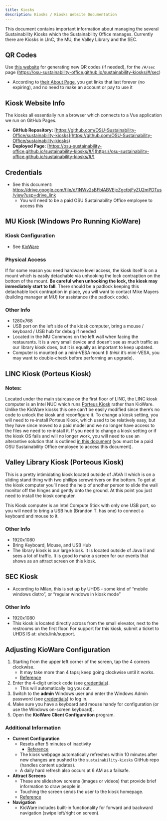 ```yaml
---
title: Kiosks
description: Kiosks / Kiosks Website Documentation
---
```


This document contains important information about managing the several Sustainability Kiosks which the Sustainability Office manages. Currently there are Kiosks in LInC, the MU, the Valley Library and the SEC.

## QR Codes

Use [this website](https://www.qrcode-monkey.com) for generating new QR codes (if needed), for the `/#/sec` page (https://osu-sustainability-office.github.io/sustainability-kiosks/#/sec)

- According to [their About Page](https://www.qrcode-monkey.com/#about), you get links that last forever (no expiring), and no need to make an account or pay to use it

## Kiosk Website Info

The kiosks all essentially run a browser which connects to a Vue application we run on GitHub Pages.

- **GitHub Repository:** [https://github.com/OSU-Sustainability-Office/sustainability-kiosks](https://github.com/OSU-Sustainability-Office/sustainability-kiosks)
- **Deployed Page:** [https://osu-sustainability-office.github.io/sustainability-kiosks/#/](https://osu-sustainability-office.github.io/sustainability-kiosks/#/)

## Credentials

- See this document: https://drive.google.com/file/d/1NWv2sBFblABVEjcZgctbjFyZU2mPDTus/view?usp=drive_link
  - You will need to be a paid OSU Sustainability Office employee to access this

## MU Kiosk (Windows Pro Running KioWare)

### Kiosk Configuration

- See [KioWare](#kioware)

### Physical Access

If for some reason you need hardware level access, the kiosk itself is on a mount which is easily detachable via unhooking the lock contraption on the bottom of the mount. **Be careful when unhooking the lock, the kiosk may immediately start to fall**. There should be a padlock keeping this detachable lock contraption in place, you will want to contact Mike Mayers (building manager at MU) for assistance (the padlock code).

### Other Info

- 1280x768
- USB port on the left side of the kiosk computer, bring a mouse / keyboard / USB hub for debug if needed
- Located in the MU Commons on the left wall when facing the restaurants. It is a very small device and doesn’t see as much traffic as our library kiosk does, but it is equally as important to keep updated.
- Computer is mounted on a mini-VESA mount (I _think_ it’s mini-VESA, you may want to double-check before performing an upgrade).

## LINC Kiosk (Porteus Kiosk)

### Notes:

Located under the main staircase on the first floor of LINC, the LINC kiosk computer is an Intel NUC which runs [Porteus Kiosk](https://porteus-kiosk.org/) rather than KioWare. Unlike the KioWare kiosks this one can’t be easily modified since there’s no code to unlock the kiosk and reconfigure it. To change a kiosk setting, you will need to re-install Porteus Kiosk, which used to be relatively easy, but they have since moved to a paid model and we no longer have access to the files we need to re-install it. If you need to change a kiosk setting or if the kiosk OS fails and will no longer work, you will need to use an alterantive solution that is outlined [in this document](https://docs.google.com/document/d/1SSehenWVNsSmiOiyzWv8hSBRxiFihl54C7RGu5SlUtc/edit?tab=t.0#heading=h.wf398kazbr04) (you must be a paid OSU Sustainability Office employee to access this document).

## Valley Library Kiosk (Porteous Kiosk)

This is a pretty intimidating kiosk located outside of JAVA II which is on a sliding stand thing with two phillips screwdrivers on the bottom. To get at the kiosk computer you’ll need the help of another person to slide the wall monitor off the hinges and gently onto the ground. At this point you just need to install the kiosk computer.

This Kiosk computer is an Intel Compute Stick with only one USB port, so you will need to bring a USB hub (Brandon T. has one) to connect a keyboard and mouse to it.

### Other Info

- 1920x1080
- Bring Keyboard, Mouse, and USB Hub
- The library kiosk is our large kiosk. It is located outside of Java II and sees a lot of traffic. It is good to make a screen for our events that shows as an attract screen on this kiosk.

## SEC Kiosk

- According to Milan, this is set up by UHDS - some kind of “mobile windows distro”, or “regular windows in kiosk mode”

### Other Info

- 1920x1080
- This kiosk is located directly across from the small elevator, next to the restrooms on the first floor. For support for this kiosk, submit a ticket to UHDS IS at: uhds.link/support.

## Adjusting KioWare Configuration
1. Starting from the upper left corner of the screen, tap the 4 corners clockwise.  
   - It may take more than 4 taps; keep going clockwise until it works.  
   - [Reference](https://www.kioware.com/faqs.aspx?id=-162698673)  
2. Enter the 4-digit unlock code (see [credentials](#credentials)).  
   - This will automatically log you out.  
3. Switch to the **admin** Windows user and enter the Windows Admin password (see [credentials](#credentials)) to log in.  
4. Make sure you have a keyboard and mouse handy for configuration (or use the Windows on-screen keyboard).  
5. Open the **KioWare Client Configuration** program.  
### Additional Information
- **Current Configuration**
  - Resets after 5 minutes of inactivity  
    - [Reference](https://www.kioware.com/docs.aspx?u=configattracttab.html&p=3&v=8.6&t=4#AttractTab)
  - The kiosk webpage automatically refreshes within 10 minutes after new changes are pushed to the `sustainability-kiosks` GitHub repo (handles content updates).
  - A daily hard refresh also occurs at 6 AM as a failsafe.
- **Attract Screens**
  - These are slideshow screens (images or videos) that provide brief information to draw people in.  
  - Touching the screen sends the user to the kiosk homepage.  
  - [Reference](https://www.kioware.com/docs.aspx?u=configattracttab.html&p=3&v=8.6&t=4#AttractScreens)
- **Navigation**
  - KioWare includes built-in functionality for forward and backward navigation (swipe left/right on screen).  